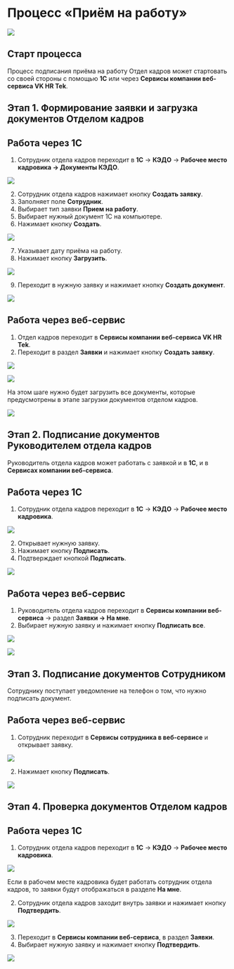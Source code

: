 # Процесс «Приём на работу»

![](./assets/1.png)

## Старт процесса

Процесс подписания приёма на работу Отдел кадров может стартовать со своей стороны с помощью **1С** или через **Сервисы компании веб-сервиса VK HR Tek**.

## Этап 1. Формирование заявки и загрузка документов Отделом кадров

## Работа через 1С

1. Сотрудник отдела кадров переходит в **1С** → **КЭДО** → **Рабочее место кадровика → Документы КЭДО**.

![](./assets/2.png)

2. Сотрудник отдела кадров нажимает кнопку **Создать заявку**.
3. Заполняет поле **Сотрудник**.
4. Выбирает тип заявки **Прием на работу**.
5. Выбирает нужный документ 1С на компьютере.
6. Нажимает кнопку **Создать**.

![](./assets/3.png)

7. Указывает дату приёма на работу.
8. Нажимает кнопку **Загрузить**.

![](./assets/4.png)

9. Переходит в нужную заявку и нажимает кнопку **Создать документ**.

![](./assets/5.png)

## Работа через веб-сервис

1. Отдел кадров переходит в **Сервисы компании веб-сервиса VK HR Tek**.
2. Переходит в раздел **Заявки** и нажимает кнопку **Создать заявку**.

![](./assets/6.png)

![](./assets/7.png)

<warn>

На этом шаге нужно будет загрузить все документы, которые предусмотрены в этапе загрузки документов отделом кадров.

</warn>

![](./assets/8.png)

## Этап 2. Подписание документов Руководителем отдела кадров

Руководитель отдела кадров может работать с заявкой и в **1С**, и в **Сервисах компании веб-сервиса**.

## Работа через 1С

1. Сотрудник отдела кадров переходит в **1С** → **КЭДО** → **Рабочее место кадровика**.

![](./assets/9.png)

2. Открывает нужную заявку.
3. Нажимает кнопку **Подписать**.
4. Подтверждает кнопкой **Подписать**.

![](./assets/10.png)

## Работа через веб-сервис

1. Руководитель отдела кадров переходит в **Сервисы компании веб-сервиса** → раздел **Заявки → На мне**.
2. Выбирает нужную заявку и нажимает кнопку **Подписать все**.

![](./assets/11.png)

![](./assets/12.png)

## Этап 3. Подписание документов Сотрудником

Сотруднику поступает уведомление на телефон о том, что нужно подписать документ.

## Работа через веб-сервис
1. Сотрудник переходит в **Сервисы сотрудника в веб-сервисе** и открывает заявку.

![](./assets/13.png)

2. Нажимает кнопку **Подписать**.

![](./assets/14.png)

## Этап 4. Проверка документов Отделом кадров

## Работа через 1С

1. Сотрудник отдела кадров переходит в **1С** → **КЭДО** → **Рабочее место кадровика**.

![](./assets/15.png)


Если в рабочем месте кадровика будет работать сотрудник отдела кадров, то заявки будут отображаться в разделе **На мне**.

2. Сотрудник отдела кадров заходит внутрь заявки и нажимает кнопку **Подтвердить**.

![](./assets/16.png)

3. Переходит в **Сервисы компании веб-сервиса**, в раздел **Заявки**.
4. Выбирает нужную заявку и нажимает кнопку **Подтвердить**.

![](./assets/17.png)
